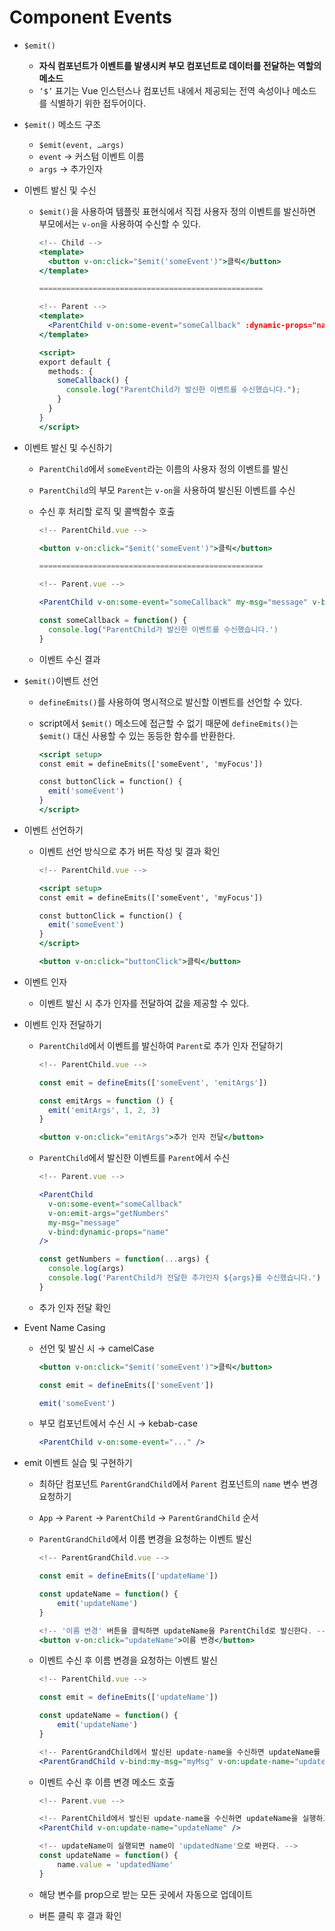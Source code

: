 # Component Events

- `$emit()`
    - **자식 컴포넌트가 이벤트를 발생시켜 부모 컴포넌트로 데이터를 전달하는 역할의 메소드**
    - `‘$’` 표기는 Vue 인스턴스나 컴포넌트 내에서 제공되는 전역 속성이나 메소드를 식별하기 위한 접두어이다.

- `$emit()` 메소드 구조
    - `$emit(event, …args)`
    - `event` → 커스텀 이벤트 이름
    - `args` → 추가인자

- 이벤트 발신 및 수신
    - `$emit()`을 사용하여 템플릿 표현식에서 직접 사용자 정의 이벤트를 발신하면 부모에서는 `v-on`을 사용하여 수신할 수 있다.
        
        ```jsx
        <!-- Child -->
        <template>
          <button v-on:click="$emit('someEvent')">클릭</button>
        </template>
        
        ==================================================
        
        <!-- Parent -->
        <template>
          <ParentChild v-on:some-event="someCallback" :dynamic-props="name" />
        </template>
        
        <script>
        export default {
          methods: {
            someCallback() {
              console.log("ParentChild가 발신한 이벤트를 수신했습니다.");
            }
          }
        }
        </script>
        ```
        

- 이벤트 발신 및 수신하기
    - `ParentChild`에서 `someEvent`라는 이름의 사용자 정의 이벤트를 발신
    - `ParentChild`의 부모 `Parent`는 `v-on`을 사용하여 발신된 이벤트를 수신
    - 수신 후 처리할 로직 및 콜백함수 호출
        
        ```jsx
        <!-- ParentChild.vue -->
        
        <button v-on:click="$emit('someEvent')">클릭</button>
        
        ==================================================
        
        <!-- Parent.vue -->
        
        <ParentChild v-on:some-event="someCallback" my-msg="message" v-bind:dynamic-props="name" />
        
        const someCallback = function() {
          console.log("ParentChild가 발신한 이벤트를 수신했습니다.')
        }
        ```
        
    - 이벤트 수신 결과

- `$emit()`이벤트 선언
    - `defineEmits()`를 사용하여 명시적으로 발신할 이벤트를 선언할 수 있다.
    - script에서 `$emit()` 메소드에 접근할 수 없기 때문에 `defineEmits()`는 `$emit()` 대신 사용할 수 있는 동등한 함수를 반환한다.
        
        ```jsx
        <script setup>
        const emit = defineEmits(['someEvent', 'myFocus'])
        
        const buttonClick = function() {
          emit('someEvent')
        }
        </script>
        ```
        

- 이벤트 선언하기
    - 이벤트 선언 방식으로 추가 버튼 작성 및 결과 확인
        
        ```jsx
        <!-- ParentChild.vue -->
        
        <script setup>
        const emit = defineEmits(['someEvent', 'myFocus'])
        
        const buttonClick = function() {
          emit('someEvent')
        }
        </script>
        
        <button v-on:click="buttonClick">클릭</button>
        ```
        

- 이벤트 인자
    - 이벤트 발신 시 추가 인자를 전달하여 값을 제공할 수 있다.

- 이벤트 인자 전달하기
    - `ParentChild`에서 이벤트를 발신하여 `Parent`로 추가 인자 전달하기
        
        ```jsx
        <!-- ParentChild.vue -->
        
        const emit = defineEmits(['someEvent', 'emitArgs'])
        
        const emitArgs = function () {
          emit('emitArgs', 1, 2, 3)
        }
        
        <button v-on:click="emitArgs">추가 인자 전달</button>
        ```
        
    - `ParentChild`에서 발신한 이벤트를 `Parent`에서 수신
        
        ```jsx
        <!-- Parent.vue -->
        
        <ParentChild
          v-on:some-event="someCallback"
          v-on:emit-args="getNumbers"
          my-msg="message"
          v-bind:dynamic-props="name"
        />
        
        const getNumbers = function(...args) {
          console.log(args)
          console.log('ParentChild가 전달한 추가인자 ${args}를 수신했습니다.')
        }
        ```
        
    - 추가 인자 전달 확인

- Event Name Casing
    - 선언 및 발신 시 → camelCase
        
        ```jsx
        <button v-on:click="$emit('someEvent')">클릭</button>
        
        const emit = defineEmits(['someEvent'])
        
        emit('someEvent')
        ```
        
    - 부모 컴포넌트에서 수신 시 → kebab-case
        
        ```jsx
        <ParentChild v-on:some-event="..." />
        ```
        

- emit 이벤트 실습 및 구현하기
    - 최하단 컴포넌트 `ParentGrandChild`에서 `Parent` 컴포넌트의 `name` 변수 변경 요청하기
    - `App` → `Parent` → `ParentChild` → `ParentGrandChild` 순서
    - `ParentGrandChild`에서 이름 변경을 요청하는 이벤트 발신
        
        ```jsx
        <!-- ParentGrandChild.vue -->
        
        const emit = defineEmits(['updateName'])
        
        const updateName = function() {
        	emit('updateName')
        }
        
        <!-- '이름 변경' 버튼을 클릭하면 updateName을 ParentChild로 발신한다. -->
        <button v-on:click="updateName">이름 변경</button>
        ```
        
    - 이벤트 수신 후 이름 변경을 요청하는 이벤트 발신
        
        ```jsx
        <!-- ParentChild.vue -->
        
        const emit = defineEmits(['updateName'])
        
        const updateName = function() {
        	emit('updateName')
        }
        
        <!-- ParentGrandChild에서 발신된 update-name을 수신하면 updateName를 실행한다. -->
        <ParentGrandChild v-bind:my-msg="myMsg" v-on:update-name="updateName" />
        ```
        
    - 이벤트 수신 후 이름 변경 메소드 호출
        
        ```jsx
        <!-- Parent.vue -->
        
        <!-- ParentChild에서 발신된 update-name을 수신하면 updateName을 실행하고 -->
        <ParentChild v-on:update-name="updateName" />
        
        <!-- updateName이 실행되면 name이 'updatedName'으로 바뀐다. -->
        const updateName = function() {
        	name.value = 'updatedName'
        }
        ```
        
    - 해당 변수를 prop으로 받는 모든 곳에서 자동으로 업데이트
    - 버튼 클릭 후 결과 확인